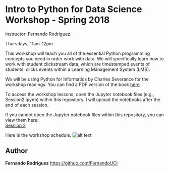 
# Intro to Python for Data Science Workshop - Spring 2018
Instructor: Fernando Rodriguez

Thursdays, 11am-12pm


This workshop will teach you all of the essential Python programming concepts you need in order work with data. We will specifically learn how to work with student clickstream data, which are timestamped events of students' clicks events within a Learning Management System (LMS).

We will be using Python for Informatics by Charles Severance for the workshop readings. 
You can find a PDF version of the book <a href="http://www.pythonlearn.com/book_270.pdf" target="_blank">here</a>.

To access the workshop lessons, open the Jupyter notebook files (e.g., Session2.ipynb) within this repository. I will upload the notebooks after the end of each session. 

If you cannot open the Jupyter notebook files within this repository, you can view them here:</br>
<a href="https://nbviewer.jupyter.org/github/FernandoUCI/Python-for-Data-Science-Workshop/blob/master/Session2.ipynb" target="_blank">Session 2</a>


Here is the workshop schedule.
![alt text](https://github.com/FernandoUCI/Python-for-Data-Science-Workshop/blob/master/images/schedule.png)



## Author

**Fernando Rodriguez** https://github.com/FernandoUCI


